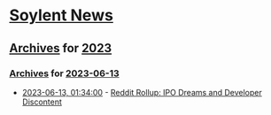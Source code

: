 # [Soylent News](../../../README.md)

## [Archives](../../index.md) for [2023](../index.md)

### [Archives](../../index.md) for [2023-06-13](index.md)

* [2023-06-13, 01:34:00](https://soylentnews.org/article.pl?sid=23/06/12/0452216&from=rss) - [Reddit Rollup: IPO Dreams and Developer Discontent](https://soylentnews.org/article.pl?sid=23/06/12/0452216&from=rss)

